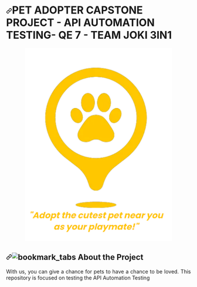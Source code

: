 <h1 dir="auto"><a id="user-content--about-the-project" class="anchor" aria-hidden="true" href="#-about-the-project"><svg class="octicon octicon-link" viewBox="0 0 16 16" version="1.1" width="16" height="16" aria-hidden="true"><path fill-rule="evenodd" d="M7.775 3.275a.75.75 0 001.06 1.06l1.25-1.25a2 2 0 112.83 2.83l-2.5 2.5a2 2 0 01-2.83 0 .75.75 0 00-1.06 1.06 3.5 3.5 0 004.95 0l2.5-2.5a3.5 3.5 0 00-4.95-4.95l-1.25 1.25zm-4.69 9.64a2 2 0 010-2.83l2.5-2.5a2 2 0 012.83 0 .75.75 0 001.06-1.06 3.5 3.5 0 00-4.95 0l-2.5 2.5a3.5 3.5 0 004.95 4.95l1.25-1.25a.75.75 0 00-1.06-1.06l-1.25 1.25a2 2 0 01-2.83 0z"></path></svg></a>PET ADOPTER CAPSTONE PROJECT - API AUTOMATION TESTING- QE 7 - TEAM JOKI 3IN1</h1>

<div align="center" dir="auto">
  <a href="https://pet-adopter-frontend.vercel.app/" rel="nofollow">
    <img src="https://github.com/FattahWG/Draft-Image/blob/main/logo.png" width="400">
  </a>
</div>

<h2 dir="auto"><a id="user-content--about-the-project" class="anchor" aria-hidden="true" href="#-about-the-project"><svg class="octicon octicon-link" viewBox="0 0 16 16" version="1.1" width="16" height="16" aria-hidden="true"><path fill-rule="evenodd" d="M7.775 3.275a.75.75 0 001.06 1.06l1.25-1.25a2 2 0 112.83 2.83l-2.5 2.5a2 2 0 01-2.83 0 .75.75 0 00-1.06 1.06 3.5 3.5 0 004.95 0l2.5-2.5a3.5 3.5 0 00-4.95-4.95l-1.25 1.25zm-4.69 9.64a2 2 0 010-2.83l2.5-2.5a2 2 0 012.83 0 .75.75 0 001.06-1.06 3.5 3.5 0 00-4.95 0l-2.5 2.5a3.5 3.5 0 004.95 4.95l1.25-1.25a.75.75 0 00-1.06-1.06l-1.25 1.25a2 2 0 01-2.83 0z"></path></svg></a><g-emoji class="g-emoji" alias="bookmark_tabs" fallback-src="https://github.githubassets.com/images/icons/emoji/unicode/1f4d1.png"><img class="emoji" alt="bookmark_tabs" height="20" width="20" src="https://github.githubassets.com/images/icons/emoji/unicode/1f4d1.png"></g-emoji> About the Project</h2>

<p align="justify" dir="auto">With us, you can give a chance for pets to have a chance to be loved. This repository is focused on testing the API Automation Testing</p>


